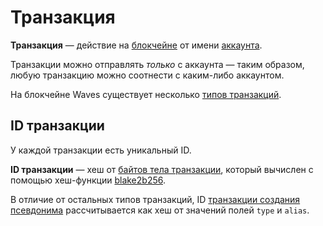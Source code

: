 # Транзакция

**Транзакция** — действие на [блокчейне](/blockchain/blockchain.md) от имени [аккаунта](/blockchain/account.md).

Транзакции можно отправлять _только_ с аккаунта — таким образом, любую транзакцию можно соотнести с каким-либо аккаунтом.

На блокчейне Waves существует несколько [типов транзакций](/blockchain/transaction-type.md).

## ID транзакции <a id="transaction-id"></a>

У каждой транзакции есть уникальный ID.

**ID транзакции** — хеш от [байтов тела транзакции](/blockchain/transaction-body-bytes.md), который вычислен с помощью хеш-функции [blake2b256](https://en.wikipedia.org/wiki/BLAKE_(hash_function)).

В отличие от остальных типов транзакций, ID [транзакции создания псевдонима](/blockchain/transaction-type/alias-transaction.md) рассчитывается как хеш от значений полей `type` и `alias`.

